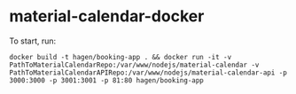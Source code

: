 # material-calendar-docker


To start, run: 
```
docker build -t hagen/booking-app . && docker run -it -v PathToMaterialCalendarRepo:/var/www/nodejs/material-calendar -v PathToMaterialCalendarAPIRepo:/var/www/nodejs/material-calendar-api -p 3000:3000 -p 3001:3001 -p 81:80 hagen/booking-app
```
